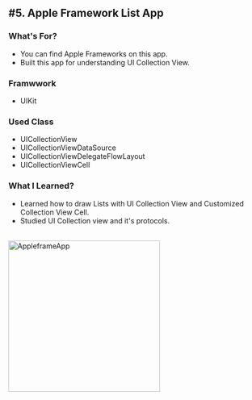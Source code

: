 ## #5. Apple Framework List App
### What's For?
- You can find Apple Frameworks on this app.
- Built this app for understanding UI Collection View.

### Framwwork
- UIKit

### Used Class
- UICollectionView
- UICollectionViewDataSource
- UICollectionViewDelegateFlowLayout
- UICollectionViewCell

### What I Learned?
- Learned how to draw Lists with UI Collection View and Customized Collection View Cell.
- Studied UI Collection view and it's protocols.
<br><br>
<img width="300" alt="AppleframeApp" src="https://user-images.githubusercontent.com/16066576/194713772-f0d62409-1d44-4ff8-92e6-dca27ba5fbb9.gif">
